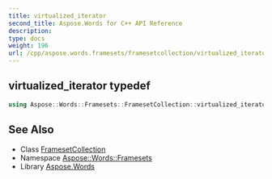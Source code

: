 ```yaml
---
title: virtualized_iterator
second_title: Aspose.Words for C++ API Reference
description: 
type: docs
weight: 196
url: /cpp/aspose.words.framesets/framesetcollection/virtualized_iterator/
---
```

## virtualized_iterator typedef




```cpp
using Aspose::Words::Framesets::FramesetCollection::virtualized_iterator =  typename iterator_holder_type::virtualized_iterator
```

## See Also

* Class [FramesetCollection](../)
* Namespace [Aspose::Words::Framesets](../../)
* Library [Aspose.Words](../../../)
